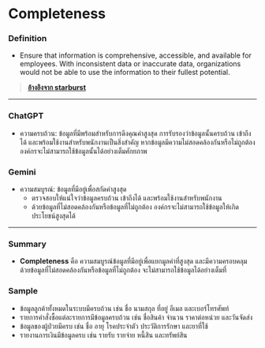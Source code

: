# **Completeness**

### **Definition**
- Ensure that information is comprehensive, accessible, and available for employees. With inconsistent data or inaccurate data, organizations would not be able to use the information to their fullest potential.

> **[อ้างอิงจาก starburst](https://www.starburst.io/data-glossary/data-quality/)**
---

### **ChatGPT**
- ความครบถ้วน: ข้อมูลที่มีพร้อมสำหรับการดึงคุณค่าสูงสุด
  การรับรองว่าข้อมูลนั้นครบถ้วน เข้าถึงได้ และพร้อมใช้งานสำหรับพนักงานเป็นสิ่งสำคัญ หากข้อมูลมีความไม่สอดคล้องกันหรือไม่ถูกต้อง องค์กรจะไม่สามารถใช้ข้อมูลนั้นได้อย่างเต็มศักยภาพ

### **Gemini**
- ความสมบูรณ์: ข้อมูลที่มีอยู่เพื่อสกัดค่าสูงสุด
    - ตรวจสอบให้แน่ใจว่าข้อมูลครบถ้วน เข้าถึงได้ และพร้อมใช้งานสำหรับพนักงาน
    - ด้วยข้อมูลที่ไม่สอดคล้องกันหรือข้อมูลที่ไม่ถูกต้อง องค์กรจะไม่สามารถใช้ข้อมูลให้เกิดประโยชน์สูงสุดได้

---

### **Summary**
- **Completeness** คือ ความสมบูรณ์ข้อมูลที่มีอยู่เพื่อแยกมูลค่าที่สูงสุด และมีความครอบคลุม ด้วยข้อมูลที่ไม่สอดคล้องกันหรือข้อมูลที่ไม่ถูกต้อง จะไม่สามารถใช้ข้อมูลได้อย่างเต็มที่

### **Sample**
-  ข้อมูลลูกค้าทั้งหมดในระบบมีครบถ้วน เช่น ชื่อ นามสกุล ที่อยู่ อีเมล และเบอร์โทรศัพท์
-  รายการคำสั่งซื้อแต่ละรายการมีข้อมูลครบถ้วน เช่น ชื่อสินค้า จำนวน ราคาต่อหน่วย และวันจัดส่ง
-  ข้อมูลของผู้ป่วยมีครบ เช่น ชื่อ อายุ โรคประจำตัว ประวัติการรักษา และยาที่ใช้
-  รายงานการเงินมีข้อมูลครบ เช่น รายรับ รายจ่าย หนี้สิน และทรัพย์สิน


